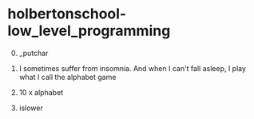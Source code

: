 # holbertonschool-low_level_programming

0. _putchar

1. I sometimes suffer from insomnia. And when I can't fall asleep, I play what I call the alphabet game

2. 10 x alphabet

3. islower

